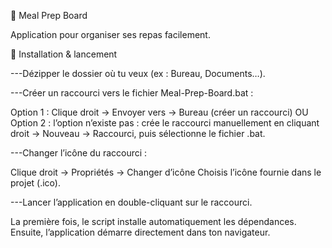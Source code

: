 🍴 Meal Prep Board

Application pour organiser ses repas facilement.

🚀 Installation & lancement

---Dézipper le dossier où tu veux (ex : Bureau, Documents…).

---Créer un raccourci vers le fichier Meal-Prep-Board.bat :

  Option 1 : Clique droit → Envoyer vers → Bureau (créer un raccourci)
  OU 
  Option 2 : l’option n’existe pas : crée le raccourci manuellement en cliquant droit → Nouveau → Raccourci, puis sélectionne le fichier .bat.

---Changer l’icône du raccourci :

  Clique droit → Propriétés → Changer d’icône
  Choisis l’icône fournie dans le projet (.ico).

---Lancer l’application en double-cliquant sur le raccourci.

La première fois, le script installe automatiquement les dépendances.
Ensuite, l’application démarre directement dans ton navigateur.